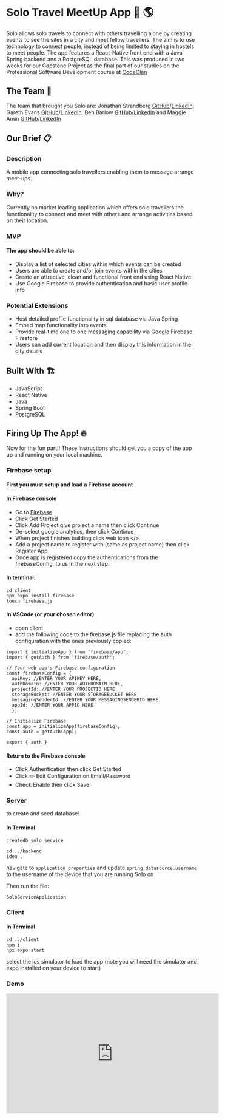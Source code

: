 # Solo Travel MeetUp App :flight_departure:	:earth_americas:
Solo allows solo travels to connect with others travelling alone by creating events to see the sites in a city and meet fellow travellers. The aim is to use technology to connect people, instead of being limited to staying in hostels to meet people. The app features a React-Native front end with a Java Spring backend and a PostgreSQL database. This was produced in two weeks for our Capstone Project as the final part of our studies on the Professional Software Development course at [CodeClan](https://codeclan.com/)

## The Team :wave:	
The team that brought you Solo are: Jonathan Strandberg [GitHub](https://github.com/jonstrandberg)/[LinkedIn](https://www.linkedin.com/in/jonathan-strandberg-6163902b/), Gareth Evans [GitHub](https://github.com/G3vans16)/[LinkedIn](https://www.linkedin.com/in/gareth-evans-247589266/), Ben Barlow [GitHub](https://github.com/benbeardyman)/[LinkedIn](https://www.linkedin.com/in/ben-barlow-codes/) and Maggie Amin [GitHub](https://github.com/maggieAmin)/[LinkedIn](https://www.linkedin.com/in/maggie-amin/)

## Our Brief :clipboard:	

### Description

A mobile app connecting solo travellers enabling them to message arrange meet-ups. 

### Why?
Currently no market leading application which offers solo travellers the functionality to connect and meet with others and arrange activities based on their location.

### MVP

#### The app should be able to:

* Display a list of selected cities within which events can be created
* Users are able to create and/or join events within the cities
* Create an attractive, clean and functional front end using React Native
* Use Google Firebase to provide authentication and basic user profile info

### Potential Extensions

* Host detailed profile functionality in sql
database via Java Spring
* Embed map functionality into events
* Provide real-time one to one messaging
capability via Google Firebase Firestore
* Users can add current location and then
display this information in the city details

## Built With :building_construction:
* JavaScript
* React Native
* Java
* Spring Boot
* PostgreSQL

## Firing Up The App! :fire:

Now for the fun part!! These instructions should get you a copy of the app up and running on your local machine.

### Firebase setup
#### First you must setup and load a Firebase account

#### In Firebase console
* Go to [Firebase](https://firebase.google.com/)
* Click Get Started
* Click Add Project give project a name then click Continue
* De-select google analytics, then click Continue
* When project finishes building click web icon </>
* Add a project name to register with (same as project name) then click Register App
* Once app is registered copy the authentications from the firebaseConfig, to us in the next step.

#### In terminal:
```
cd client
npx expo install firebase
touch firebase.js
```

#### In VSCode (or your chosen editor) 
* open client
* add the following code to the firebase.js file replacing the auth configuration with the ones previously copied:
```
import { initializeApp } from 'firebase/app';
import { getAuth } from 'firebase/auth';

// Your web app's Firebase configuration
const firebaseConfig = {
  apiKey: //ENTER YOUR APIKEY HERE,
  authDomain: //ENTER YOUR AUTHDOMAIN HERE,
  projectId: //ENTER YOUR PROJECTID HERE,
  storageBucket: //ENTER YOUR STORAGEBUCKET HERE,
  messagingSenderId: //ENTER YOUR MESSAGINGSENDERID HERE,
  appId: //ENTER YOUR APPID HERE
  };

// Initialize Firebase
const app = initializeApp(firebaseConfig);
const auth = getAuth(app);

export { auth }
```

#### Return to the Firebase console
* Click Authentication then click Get Started
* Click :pencil2: Edit Configuration on Email/Password
* Check Enable then click Save

### Server

to create and seed database:

#### In Terminal
```
createdb solo_service
```

```
cd ../backend
idea .
```

navigate to ```application properties``` and update ```spring.datasource.username``` to the username of the device that you are running Solo on

Then run the file:
```
SoloServiceApplication
```

### Client

#### In Terminal
```
cd ../client
npm i
npx expo start
```

select the ios simulator to load the app (note you will need the simulator and expo installed on your device to start)

### Demo

<iframe width="560" height="315" src="https://www.youtube.com/embed/OmbYlXWyp3A" title="YouTube video player" frameborder="0" allow="accelerometer; autoplay; clipboard-write; encrypted-media; gyroscope; picture-in-picture; web-share" allowfullscreen></iframe>
